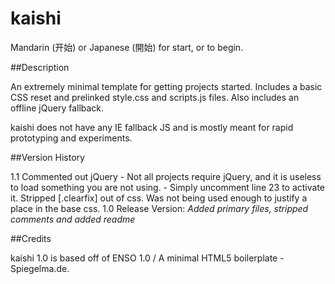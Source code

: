 kaishi
================================
Mandarin (开始) or Japanese (開始) for start, or to begin.

##Description

An extremely minimal template for getting projects started. Includes a basic CSS reset and prelinked style.css and scripts.js files. Also includes an offline jQuery fallback.

kaishi does not have any IE fallback JS and is mostly meant for rapid prototyping and experiments.

##Version History

1.1 Commented out jQuery
	  - Not all projects require jQuery, and it is useless to load something you are not using.
	  - Simply uncomment line 23 to activate it.
	 Stripped [.clearfix] out of css. Was not being used enough to justify a place in the base css.
1.0 Release Version: *Added primary files, stripped comments and added readme*

##Credits

kaishi 1.0 is based off of ENSO 1.0 / A minimal HTML5 boilerplate - Spiegelma.de.